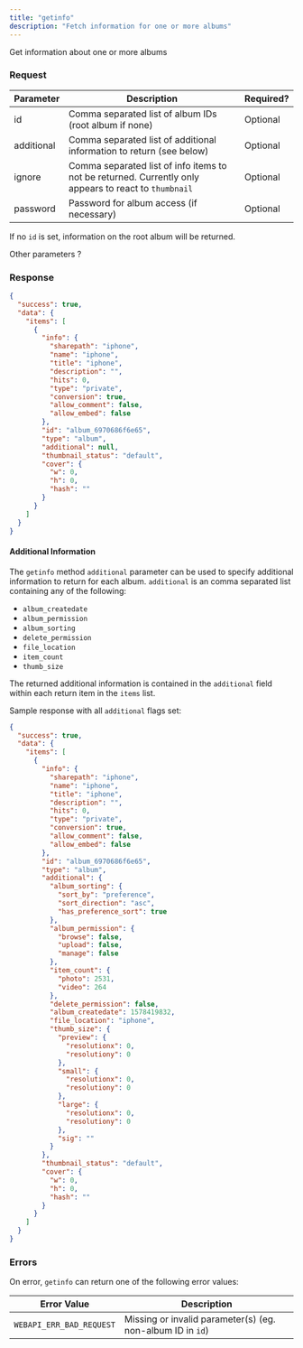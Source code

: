```yaml
---
title: "getinfo"
description: "Fetch information for one or more albums"
---
```


Get information about one or more albums

### Request ###

Parameter|Description|Required?|
---------|-----------|---------|
id |Comma separated list of album IDs (root album if none)|Optional
additional|Comma separated list of additional information to return (see below)|Optional
ignore|Comma separated list of info items to not be returned. Currently only appears to react to `thumbnail`|Optional
password|Password for album access (if necessary)|Optional

If no `id` is set, information on the root album will be returned.

Other parameters ?

### Response ###

```json
{
  "success": true,
  "data": {
    "items": [
      {
        "info": {
          "sharepath": "iphone",
          "name": "iphone",
          "title": "iphone",
          "description": "",
          "hits": 0,
          "type": "private",
          "conversion": true,
          "allow_comment": false,
          "allow_embed": false
        },
        "id": "album_6970686f6e65",
        "type": "album",
        "additional": null,
        "thumbnail_status": "default",
        "cover": {
          "w": 0,
          "h": 0,
          "hash": ""
        }
      }
    ]
  }
}
```

#### Additional Information ####

The `getinfo` method `additional` parameter can be used to specify additional
information to return for each album. `additional` is an comma
separated list containing any of the following:

- `album_createdate`
- `album_permission`
- `album_sorting`
- `delete_permission`
- `file_location`
- `item_count`
- `thumb_size`

The returned additional information is contained in the `additional`
field within each return item in the `items` list.

Sample response with all `additional` flags set:

```json
{
  "success": true,
  "data": {
    "items": [
      {
        "info": {
          "sharepath": "iphone",
          "name": "iphone",
          "title": "iphone",
          "description": "",
          "hits": 0,
          "type": "private",
          "conversion": true,
          "allow_comment": false,
          "allow_embed": false
        },
        "id": "album_6970686f6e65",
        "type": "album",
        "additional": {
          "album_sorting": {
            "sort_by": "preference",
            "sort_direction": "asc",
            "has_preference_sort": true
          },
          "album_permission": {
            "browse": false,
            "upload": false,
            "manage": false
          },
          "item_count": {
            "photo": 2531,
            "video": 264
          },
          "delete_permission": false,
          "album_createdate": 1578419832,
          "file_location": "iphone",
          "thumb_size": {
            "preview": {
              "resolutionx": 0,
              "resolutiony": 0
            },
            "small": {
              "resolutionx": 0,
              "resolutiony": 0
            },
            "large": {
              "resolutionx": 0,
              "resolutiony": 0
            },
            "sig": ""
          }
        },
        "thumbnail_status": "default",
        "cover": {
          "w": 0,
          "h": 0,
          "hash": ""
        }
      }
    ]
  }
}
```

### Errors ###

On error, `getinfo` can return one of the following error values:

Error Value|Description
-----------|-----------
`WEBAPI_ERR_BAD_REQUEST`|Missing or invalid parameter(s) (eg. non-album ID in `id`)

